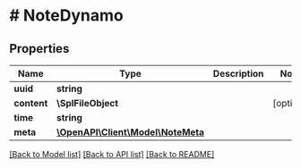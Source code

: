 # # NoteDynamo

## Properties

Name | Type | Description | Notes
------------ | ------------- | ------------- | -------------
**uuid** | **string** |  |
**content** | **\SplFileObject** |  | [optional]
**time** | **string** |  |
**meta** | [**\OpenAPI\Client\Model\NoteMeta**](NoteMeta.md) |  |

[[Back to Model list]](../../README.md#models) [[Back to API list]](../../README.md#endpoints) [[Back to README]](../../README.md)
